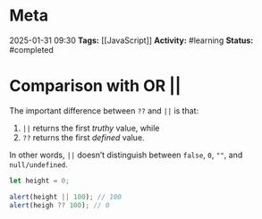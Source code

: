 # Meta
2025-01-31 09:30
**Tags:** [[JavaScript]]
**Activity:** #learning 
**Status:** #completed 

# Comparison with OR ||
The important difference between `??` and `||` is that:
1. `||` returns the first *truthy* value, while
2. `??` returns the first *defined* value.

In other words, `||` doesn’t distinguish between `false`, `0`, `""`, and `null/undefined`.

```JavaScript title:example.js
let height = 0;

alert(height || 100); // 100
alert(heigh ?? 100); // 0
```